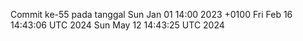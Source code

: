 Commit ke-55 pada tanggal Sun Jan 01 14:00 2023 +0100
Fri Feb 16 14:43:06 UTC 2024
Sun May 12 14:43:25 UTC 2024
